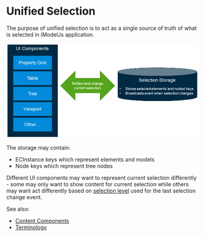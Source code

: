 # Unified Selection

The purpose of unified selection is to act as a single source of truth of what is selected in iModelJs application.

![selection storage](./selection-storage.png "Selection storage")

The storage may contain:
- ECInstance keys which represent elements and models
- Node keys which represent tree nodes

Different UI components may want to represent current selection
differently - some may only want to show content for current selection while others may want act differently based on
[selection level](./Terminology.md#selection-levels) used for the
last selection change event.

See also:
- [Content Components](./ContentComponents.md)
- [Terminology](./Terminology.md)
